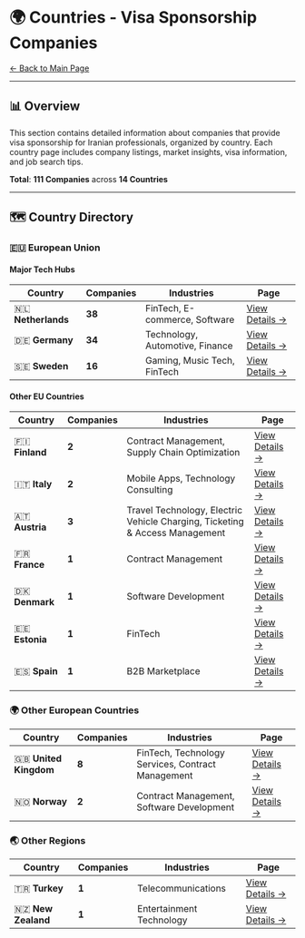 # 🌍 Countries - Visa Sponsorship Companies

[← Back to Main Page](../README.md)

---

## 📊 Overview

This section contains detailed information about companies that provide visa sponsorship for Iranian professionals, organized by country. Each country page includes company listings, market insights, visa information, and job search tips.

**Total**: **111 Companies** across **14 Countries**

---

## 🗺️ Country Directory

### 🇪🇺 European Union

#### Major Tech Hubs

| Country | Companies | Industries | Page |
|---------|-----------|------------|------|
| 🇳🇱 **Netherlands** | **38** | FinTech, E-commerce, Software | [View Details →](countries/netherlands.md) |
| 🇩🇪 **Germany** | **34** | Technology, Automotive, Finance | [View Details →](countries/germany.md) |
| 🇸🇪 **Sweden** | **16** | Gaming, Music Tech, FinTech | [View Details →](countries/sweden.md) |

#### Other EU Countries

| Country | Companies | Industries | Page |
|---------|-----------|------------|------|
| 🇫🇮 **Finland** | **2** | Contract Management, Supply Chain Optimization | [View Details →](countries/finland.md) |
| 🇮🇹 **Italy** | **2** | Mobile Apps, Technology Consulting | [View Details →](countries/italy.md) |
| 🇦🇹 **Austria** | **3** | Travel Technology, Electric Vehicle Charging, Ticketing & Access Management | [View Details →](countries/austria.md) |
| 🇫🇷 **France** | **1** | Contract Management | [View Details →](countries/france.md) |
| 🇩🇰 **Denmark** | **1** | Software Development | [View Details →](countries/denmark.md) |
| 🇪🇪 **Estonia** | **1** | FinTech | [View Details →](countries/estonia.md) |
| 🇪🇸 **Spain** | **1** | B2B Marketplace | [View Details →](countries/spain.md) |

### 🌍 Other European Countries

| Country | Companies | Industries | Page |
|---------|-----------|------------|------|
| 🇬🇧 **United Kingdom** | **8** | FinTech, Technology Services, Contract Management | [View Details →](countries/united-kingdom.md) |
| 🇳🇴 **Norway** | **2** | Contract Management, Software Development | [View Details →](countries/norway.md) |

### 🌏 Other Regions

| Country | Companies | Industries | Page |
|---------|-----------|------------|------|
| 🇹🇷 **Turkey** | **1** | Telecommunications | [View Details →](countries/turkey.md) |
| 🇳🇿 **New Zealand** | **1** | Entertainment Technology | [View Details →](countries/new-zealand.md) |
